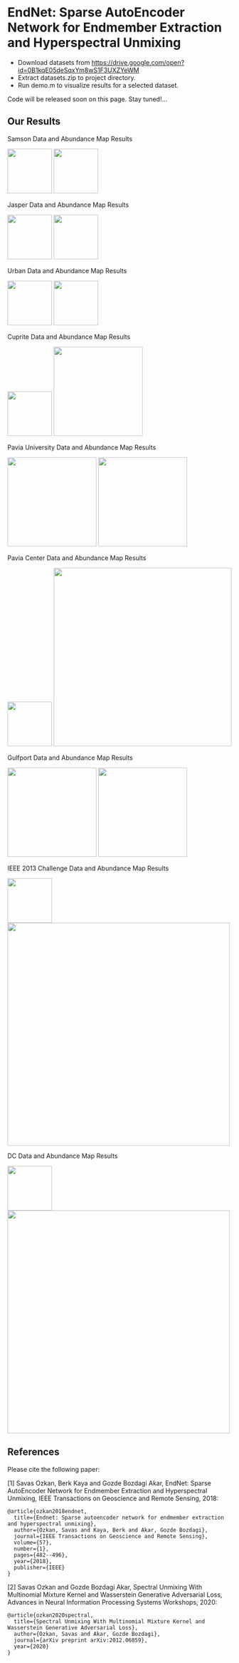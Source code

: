 # EndNet: Sparse AutoEncoder Network for Endmember Extraction and Hyperspectral Unmixing

* Download datasets from https://drive.google.com/open?id=0B1kqE05deSqxYm8wS1F3UXZYeWM
* Extract datasets.zip to project directory.
* Run demo.m to visualize results for a selected dataset.

Code will be released soon on this page. Stay tuned!...

## Our Results

Samson Data and Abundance Map Results

<img src="rgb_data/samson.jpg" height="100">

<img src="abundance/samson_fuse.png" height="100">

Jasper Data and Abundance Map Results

<img src="rgb_data/jasper.jpg" height="100">

<img src="abundance/jasper_fuse.png" height="100">

Urban Data and Abundance Map Results

<img src="rgb_data/urban.jpg" height="100">

<img src="abundance/urban_fuse.png" height="100">

Cuprite Data and Abundance Map Results

<img src="rgb_data/cuprite.jpg" height="100">

<img src="abundance/cuprite_fuse.png" height="200">

Pavia University Data and Abundance Map Results

<img src="rgb_data/paviau.png" height="200">

<img src="abundance/paviau_fuse.png" height="200">

Pavia Center Data and Abundance Map Results

<img src="rgb_data/paviac.png" height="100">

<img src="abundance/paviac_fuse.png" height="400">

Gulfport Data and Abundance Map Results

<img src="rgb_data/gulfport.png" height="200">

<img src="abundance/gulfport_fuse.png" height="200">

IEEE 2013 Challenge Data and Abundance Map Results

<img src="rgb_data/ieee.png" height="100">

<img src="abundance/ieee_fuse.png" height="500">

DC Data and Abundance Map Results

<img src="rgb_data/dc.png" height="100">

<img src="abundance/dc_fuse.png" height="500">

## References

Please cite the following paper:

[1] Savas Ozkan, Berk Kaya and Gozde Bozdagi Akar, EndNet: Sparse AutoEncoder Network for Endmember Extraction and Hyperspectral Unmixing, IEEE Transactions on Geoscience and Remote Sensing, 2018:
```
@article{ozkan2018endnet,
  title={Endnet: Sparse autoencoder network for endmember extraction and hyperspectral unmixing},
  author={Ozkan, Savas and Kaya, Berk and Akar, Gozde Bozdagi},
  journal={IEEE Transactions on Geoscience and Remote Sensing},
  volume={57},
  number={1},
  pages={482--496},
  year={2018},
  publisher={IEEE}
}
```
[2] Savas Ozkan and Gozde Bozdagi Akar, Spectral Unmixing With Multinomial Mixture Kernel and Wasserstein Generative Adversarial Loss, Advances in Neural Information Processing Systems Workshops, 2020:
```
@article{ozkan2020spectral,
  title={Spectral Unmixing With Multinomial Mixture Kernel and Wasserstein Generative Adversarial Loss},
  author={Ozkan, Savas and Akar, Gozde Bozdagi},
  journal={arXiv preprint arXiv:2012.06859},
  year={2020}
}
```
